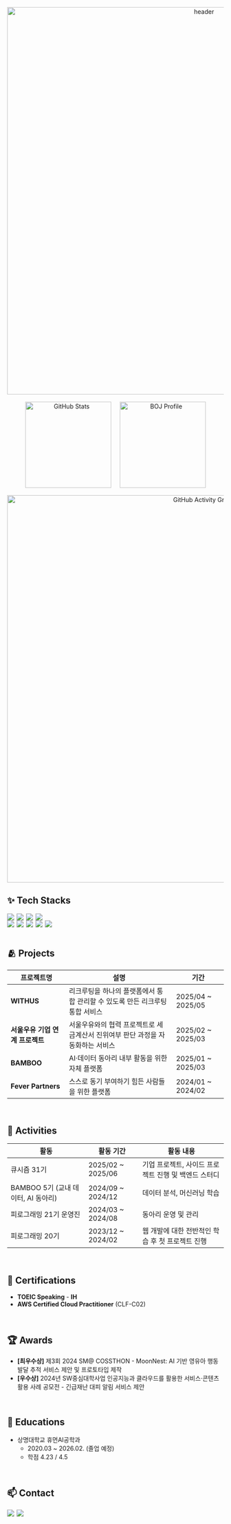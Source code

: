 <!-- 헤더 -->
<div align="center">
  <img 
    src="https://capsule-render.vercel.app/api?type=waving&color=gradient&height=230&section=header&text=KimJawKwan&fontAlign=68&fontAlignY=36&desc=BackEnd&descAlign=88.5&descAlignY=50&animation=twinkling&gradientColor=0F172A,1E293B&text_color=38BDF8" 
    alt="header"
    width="900"
  >
</div>

<br>

<!-- GitHub Stats + Solved.ac -->
<div align="center" style="display: flex; justify-content: center; gap: 20px; align-items: flex-start;">
  <a href="https://github.com/KJaeKwan">
    <img 
      src="https://github-readme-stats.vercel.app/api?username=KJaeKwan&show_icons=true&include_all_commits=true&hide_border=true&theme=tokyonight"
      alt="GitHub Stats"
      height="200"
    >
  </a>

  <a href="https://www.acmicpc.net/user/shash042319">
    <img 
      src="https://bojstat.vulcan.site/v2/en/shash042319?theme=dark&textColor=E2E8F0"
      alt="BOJ Profile"
      height="200"
    >
  </a>
</div>

<br>

<!-- 활동 그래프 -->
<div align="center">
  <img 
    src="https://github-readme-activity-graph.vercel.app/graph?username=KJaeKwan&theme=react-dark&bg_color=0F172A&hide_border=true&line=38BDF8&point=38BDF8&color=E2E8F0" 
    alt="GitHub Activity Graph"
    width="900"
  >
</div>


✨ Tech Stacks
---
<div style="display: flex; flex-wrap: wrap; gap: 6px;">
  <img src="https://img.shields.io/badge/Python-3776AB?style=flat&logo=python&logoColor=white" />
  <img src="https://img.shields.io/badge/Java-007396?style=flat&logo=java&logoColor=white" />
  <img src="https://img.shields.io/badge/Spring_Boot-6DB33F?style=flat&logo=springboot&logoColor=white" />
  <img src="https://img.shields.io/badge/Spring_Data_JPA-59666C?style=flat&logo=hibernate&logoColor=white" />
</div>
<div style="display: flex; flex-wrap: wrap; gap: 6px;">
  <img src="https://img.shields.io/badge/MySQL-4479A1?style=flat&logo=mysql&logoColor=white" />
  <img src="https://img.shields.io/badge/Redis-FF4438?style=flat&logo=redis&logoColor=white" />
  <img src="https://img.shields.io/badge/AWS-232F3E?style=flat&logo=amazonaws&logoColor=white" />
  <img src="https://img.shields.io/badge/Docker-2496ED?style=flat&logo=docker&logoColor=white" />
  <img src="https://img.shields.io/badge/JUnit5-25A162?style=flat&logo=junit5&logoColor=white" />
</div>

<br>

🫂 Projects
---
| 프로젝트명 | 설명 | 기간 |
|------------|------|------|
| **WITHUS** | 리크루팅을 하나의 플랫폼에서 통합 관리할 수 있도록 만든 리크루팅 통합 서비스 | 2025/04 ~ 2025/05 |
| **서울우유 기업 연계 프로젝트** | 서울우유와의 협력 프로젝트로 세금계산서 진위여부 판단 과정을 자동화하는 서비스 | 2025/02 ~ 2025/03 |
| **BAMBOO** | AI·데이터 동아리 내부 활동을 위한 자체 플랫폼 | 2025/01 ~ 2025/03 |
| **Fever Partners** | 스스로 동기 부여하기 힘든 사람들을 위한 플랫폼 | 2024/01 ~ 2024/02 |


<br>

🚆 Activities
---
| 활동 | 활동 기간 | 활동 내용 |
| --- | --- | --- |
| 큐시즘 31기 | 2025/02 ~ 2025/06 | 기업 프로젝트, 사이드 프로젝트 진행 및 백엔드 스터디 |
| BAMBOO 5기 (교내 데이터, AI 동아리) | 2024/09 ~ 2024/12 | 데이터 분석, 머신러닝 학습  |
| 피로그래밍 21기 운영진 | 2024/03 ~ 2024/08 | 동아리 운영 및 관리 |
| 피로그래밍 20기 | 2023/12 ~ 2024/02 | 웹 개발에 대한 전반적인 학습 후 첫 프로젝트 진행 |

<br>

🏅 Certifications
---
- **TOEIC Speaking** - **IH**
- **AWS Certified Cloud Practitioner** (CLF-C02)

<br>

🏆 Awards
---
- **[최우수상]** 제3회 2024 SM@ COSSTHON - MoonNest: AI 기반 영유아 행동 발달 추적 서비스 제안 및 프로토타입 제작
- **[우수상]** 2024년 SW중심대학사업 인공지능과 클라우드를 활용한 서비스·콘텐츠 활용 사례 공모전 - 긴급재난 대피 알림 서비스 제안

<br>

📖 Educations
---
- 상명대학교 휴먼AI공학과
    - 2020.03 ~ 2026.02. (졸업 예정)
    - 학점 4.23 / 4.5

<br>

📫 Contact
---
<div style="display: flex; gap: 6px;">
  <a href="mailto:jaegwan101@gmail.com">
    <img src="https://img.shields.io/badge/jaegwan101@gmail.com-D14836?style=flat&logo=gmail&logoColor=white" />
  </a>
  <a href="https://www.instagram.com/01__jk__01/">
    <img src="https://img.shields.io/badge/Instagram-E4405F?style=flat&logo=instagram&logoColor=white" />
  </a>
</div>

